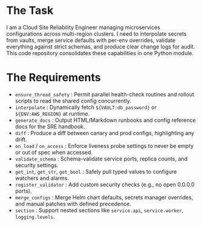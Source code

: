 # The Task

I am a Cloud Site Reliability Engineer managing microservices configurations across multi-region clusters. I need to interpolate secrets from vaults, merge service defaults with per-env overrides, validate everything against strict schemas, and produce clear change logs for audit. This code repository consolidates these capabilities in one Python module.

# The Requirements

* `ensure_thread_safety` : Permit parallel health-check routines and rollout scripts to read the shared config concurrently.  
* `interpolate` : Dynamically fetch `${VAULT:db_password}` or `${ENV:AWS_REGION}` at runtime.  
* `generate_docs` : Output HTML/Markdown runbooks and config reference docs for the SRE handbook.  
* `diff` : Produce a diff between canary and prod configs, highlighting any drift.  
* `on_load` / `on_access` : Enforce liveness probe settings to never be empty or out of spec when accessed.  
* `validate_schema` : Schema-validate service ports, replica counts, and security settings.  
* `get_int`, `get_str`, `get_bool` : Safely pull typed values to configure watchers and alarms.  
* `register_validator` : Add custom security checks (e.g., no open 0.0.0.0 ports).  
* `merge_configs` : Merge Helm chart defaults, secrets manager overrides, and manual patches with defined precedence.  
* `section` : Support nested sections like `service.api`, `service.worker`, `logging.levels`.

